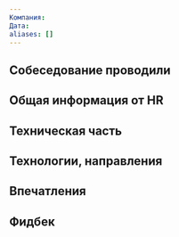```yaml
---
Компания: 
Дата: 
aliases: []
---
```

## Собеседование проводили

## Общая информация от HR

## Техническая часть

## Технологии, направления

## Впечатления

## Фидбек